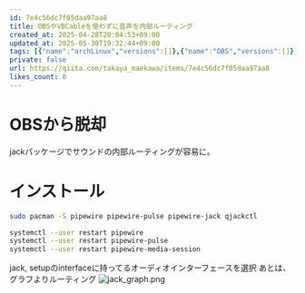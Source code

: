 ```yaml
---
id: 7e4c56dc7f05daa97aa8
title: OBSやVBCableを使わずに音声を内部ルーティング
created_at: 2025-04-28T20:04:53+09:00
updated_at: 2025-05-30T19:32:44+09:00
tags: [{"name":"archLinux","versions":[]},{"name":"OBS","versions":[]},{"name":"JACK","versions":[]},{"name":"VBCable","versions":[]}]
private: false
url: https://qiita.com/takaya_maekawa/items/7e4c56dc7f05daa97aa8
likes_count: 0
---
```



<!--
Copyright (c) 2025 Takaya Maekawa
This file is distributed under the terms of the Creative Commons Attribution-NonCommercial-ShareAlike 4.0 International License.
See the LICENSE file in the source directory for details.
(https://creativecommons.org/licenses/by-nc-sa/4.0/)
-->

# OBSから脱却
jackパッケージでサウンドの内部ルーティングが容易に。
# インストール
```bash
sudo pacman -S pipewire pipewire-pulse pipewire-jack qjackctl
```
```bash
systemctl --user restart pipewire
systemctl --user restart pipewire-pulse
systemctl --user restart pipewire-media-session
```
jack, setupのinterfaceに持ってるオーディオインターフェースを選択
あとは、グラフよりルーティング
![jack_graph.png](https://qiita-image-store.s3.ap-northeast-1.amazonaws.com/0/3628758/e1e25ade-583d-4dfe-8a88-0181888877f7.png)
